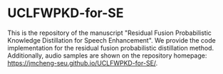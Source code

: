 # UCLFWPKD-for-SE
This is the repository of the manuscript "Residual Fusion Probabilistic Knowledge Distillation for Speech Enhancement". We provide the code implementation for the residual fusion probabilistic distillation method. Additionally, audio samples are shown on the repository homepage: https://jmcheng-seu.github.io/UCLFWPKD-for-SE/.
